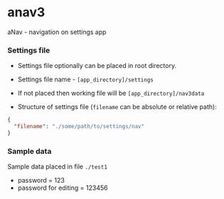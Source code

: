 # anav3
aNav - navigation on settings app


### Settings file

- Settings file optionally can be placed in root directory. 

- Settings file name - `[app_directory]/settings`

- If not placed then working file will be `[app_directory]/nav3data`

- Structure of settings file (`filename` can be absolute or relative path):

```json
{
  "filename": "./some/path/to/settings/nav"
}
```

### Sample data

Sample data placed in file `./test1`

- password = 123
- password for editing = 123456
